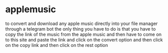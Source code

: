 # applemusic
to convert and download any apple music directly into your file manager through a telegram bot the only thing you have to do is that you have to copy the link of the music from the apple music and then have to come on to this site and paste the link and click on the convert option and then click on the copy link and then click on the rest option
